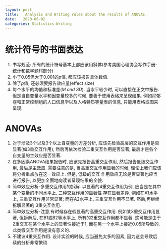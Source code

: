 ```yaml
---
layout: post
title:   Analysis and Writing rules about the results of ANOVAs.
date:   2020-06-02
categories: Statistics-Writing
---
```


# 统计符号的书面表达

1. 书写规范: 所有的统计符号基本上都应该用斜体(参考美国心理协会写作手册-统计和数学题材部分)
2. 小于0.05但大于0.001的*p*值, 都应该报告具体数值.
3. 除了*p*值, 还必须要报告效应量(effect size)
4. 每个水平的均值和标准差(*M and SD*). 当水平较少时, 可以直接在正文中报告. 但是当自变量水平和因变量较多的时候,
要善于使用表格来呈现结果. 例如抑郁症和正常控制组的人口信息学以及人格特质等量表的信息, 只能用表格或图来呈现.


# ANOVAs

1. 对于涉及3个以及3个以上自变量的方差分析, 应该先检验高层的交互作用是否显著(如3重交互作用), 
然后再依次检验二重交互作用是否显著, 最后才是各个自变量的主效应是否显著.
2. 在多因素ANOVA结果报告时, 应该先报告高重交互作用, 然后报告低级交互作用, 最后是主效应. 
需要注意的是, 当高重交互作用显著的时候, 理论上我们应该将分析重点放在这一效应上. 但是, 低级的交互
作用效应无论是否显著也应当进行报告, 以更加全面地向读者呈现结果的全貌. 
3. 简单效应分析-多重交互作用的拆解. 以显著的4重交互作用为例, 应当是在其中某个变量的不同水平上, 三种交互作用的显著性
存在显著差异. 例如在A1水平上, 三重交互作用非常显著; 而在A2水平上, 三重交互作用不显著. 然后,再继续拆解显著的
3重交互作用. 
4. 简单效应分析-注意,有时候存在假显著的高重交互作用. 例如某3重交互作用显著, 但拆解后, 在B1或B2等水平上, 
所有的2重交互作用都不显著. 这可能是由于2重交互在某个水平上的显著性接近于1, 而在另一个水平上接近0.05所导致的.
此类假交互作用是没有意义的.
5. 不建议4重交互作用. 设计实验的时候, 应当避免太多的因素, 因为这会导致后续的分析非常繁琐. 

